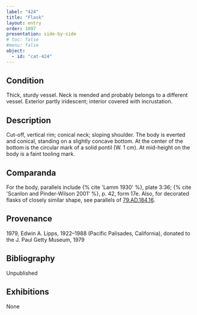```yaml
---
label: "424"
title: "Flask"
layout: entry
order: 1097
presentation: side-by-side
# toc: false
#menu: false 
object:
  - id: "cat-424"
---
```


## Condition

Thick, sturdy vessel. Neck is mended and probably belongs to a different vessel. Exterior partly iridescent; interior covered with incrustation.

## Description

Cut-off, vertical rim; conical neck; sloping shoulder. The body is everted and conical, standing on a slightly concave bottom. At the center of the bottom is the circular mark of a solid pontil (W. 1 cm). At mid-height on the body is a faint tooling mark.

## Comparanda

For the body, parallels include {% cite 'Lamm 1930' %}, plate 3:36; {% cite 'Scanlon and Pinder-Wilson 2001' %}, p. 42, form 17e. Also, for decorated flasks of closely similar shape, see parallels of [79.AD.184.16](#cat).

## Provenance

1979, Edwin A. Lipps, 1922–1988 (Pacific Palisades, California), donated to the J. Paul Getty Museum, 1979

## Bibliography

Unpublished

## Exhibitions

None